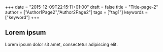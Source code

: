 +++
date = "2015-12-09T22:15:11+01:00"
draft = false
title = "Title-page-2"
author = ["Author1Page2","Author2Page2"]
tags = ["tag1"]
keywords = ["keyword"]
+++

Lorem ipsum
-----------

Lorem ipsum dolor sit amet, consectetur adipiscing elit.
